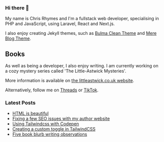 ### Hi there 👋

My name is Chris Rhymes and I'm a fullstack web developer, specialising in PHP and JavaScript, using Laravel, React and Next.js.

I also enjoy creating Jekyll themes, such as [Bulma Clean Theme](https://github.com/chrisrhymes/bulma-clean-theme) and [Mere Blog Theme](https://github.com/chrisrhymes/mere-blog-theme).

## Books

As well as being a developer, I also enjoy writing. I am currently working on a cozy mystery series called 'The Little-Astwick Mysteries'.

More information is available on [the littleastwick.co.uk website](https://www.littleastwick.co.uk).

Alternatively, follow me on [Threads](https://www.threads.net/@chrisrhymes) or [TikTok](https://www.tiktok.com/@csrhymes).

<!--
**chrisrhymes/chrisrhymes** is a ✨ _special_ ✨ repository because its `README.md` (this file) appears on your GitHub profile.

Here are some ideas to get you started:

- 🔭 I’m currently working on ...
- 🌱 I’m currently learning ...
- 👯 I’m looking to collaborate on ...
- 🤔 I’m looking for help with ...
- 💬 Ask me about ...
- 📫 How to reach me: ...
- 😄 Pronouns: ...
- ⚡ Fun fact: ...
-->

### Latest Posts

<!--START_SECTION:feed-->
* [HTML is beautiful](https:&#x2F;&#x2F;www.csrhymes.com&#x2F;2025&#x2F;10&#x2F;07&#x2F;html-is-beautiful.html)
* [Fixing a few SEO issues with my author website](https:&#x2F;&#x2F;www.csrhymes.com&#x2F;2025&#x2F;08&#x2F;23&#x2F;fixing-a-few-seo-issues-with-my-author-website.html)
* [Using Tailwindcss with Codepen](https:&#x2F;&#x2F;www.csrhymes.com&#x2F;2025&#x2F;07&#x2F;29&#x2F;using-tailwindcss-with-codepen.html)
* [Creating a custom toggle in TailwindCSS](https:&#x2F;&#x2F;www.csrhymes.com&#x2F;2025&#x2F;07&#x2F;29&#x2F;creating-a-custom-toggle-in-tailwindcss.html)
* [Five book blurb writing observations](https:&#x2F;&#x2F;www.csrhymes.com&#x2F;2025&#x2F;06&#x2F;06&#x2F;blurb-writing-observations.html)
<!--END_SECTION:feed-->
